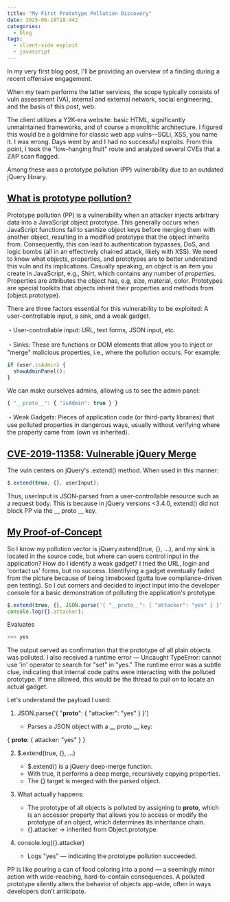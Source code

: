 ```yaml
---
title: "My First Prototype Pollution Discovery"
date: 2025-06-18T18:44Z
categories:
  - blog
tags:
  - client-side exploit
  - javascript
---
```


In my very first blog post, I'll be providing an overview of a finding during a recent offensive engagement. 

When my team performs the latter services, the scope typically consists of vuln assessment (VA), internal and external network, social engineering, and the basis of this post, web. 

The client utilizes a Y2K-era website: basic HTML, significantly unmaintained frameworks, and of course a monolithic architecture. I figured this would be a goldmine for classic web app vulns—SQLi, XSS, you name it. I was wrong. Days went by and I had no successful exploits. From this point, I took the "low-hanging fruit" route and analyzed several CVEs that a ZAP scan flagged.

Among these was a prototype pollution (PP) vulnerability due to an outdated jQuery library. 

## <ins>What is prototype pollution?</ins>

Prototype pollution (PP) is a vulnerability when an attacker injects arbitrary data into a JavaScript object prototype. This generally occurs when JavaScript functions fail to sanitize object keys before merging them with another object, resulting in a modified prototype that the object inherits from. Consequently, this can lead to authentication bypasses, DoS, and logic bombs (all in an effectively chained attack, likely with XSS). We need to know what objects, properties, and prototypes are to better understand this vuln and its implications. Casually speaking, an object is an item you create in JavaScript, e.g., Shirt, which contains any number of *properties*. Properties are attributes the object has, e.g, size, material, color. Prototypes are special toolkits that objects inherit their properties and methods from (object.prototype). 

There are three factors essential for this vulnerability to be exploited: A user-controllable input, a sink, and a weak gadget.
 
・User-controllable input: URL, text forms, JSON input, etc.

・Sinks: These are functions or DOM elements that allow you to inject or "merge" malicious properties, i.e., where the pollution occurs. For example:

```javascript
if (user.isAdmin) {
  showAdminPanel();
}
```

We can make ourselves admins, allowing us to see the admin panel:

```javascript
{ "__proto__": { "isAdmin": true } }
```
・Weak Gadgets: Pieces of application code (or third-party libraries) that use polluted properties in dangerous ways, usually without verifying where the property came from (own vs inherited).


## <ins>CVE-2019-11358: Vulnerable jQuery Merge</ins>

The vuln centers on jQuery's .extend() method. When used in this manner:

```javascript
$.extend(true, {}, userInput);
```
Thus, userInput is JSON-parsed from a user-controllable resource such as a request body. This is because in jQuery versions <3.4.0, extend() did not block PP via the __ proto __ key.

## <ins>My Proof-of-Concept</ins>

So I know my pollution vector is jQuery.extend(true, {}, ...), and my sink is located in the source code, but where can users control input in the application? How do I identify a weak gadget? I tried the URL, login and 'contact us' forms, but no success. Identifying a gadget eventually faded from the picture because of being timeboxed (gotta love compliance-driven pen testing). So I cut corners and decided to inject input into the developer console for a basic demonstration of polluting the application's prototype. 

```javascript
$.extend(true, {}, JSON.parse('{ "__proto__": { "attacker": "yes" } }' )); 
console.log({}.attacker);
```

Evaluates

```javascript
>>> yes
```

The output served as confirmation that the prototype of all plain objects was polluted. I also received a runtime error — Uncaught TypeError: cannot use 'in' operator to search for "set" in "yes." The runtime error was a subtle clue, indicating that internal code paths were interacting with the polluted prototype. If time allowed, this would be the thread to pull on to locate an actual gadget.

Let's understand the payload I used:

1) JSON.parse('{ "__proto__": { "attacker": "yes" } }')

   - Parses a JSON object with a __ proto __ key:

{
  __proto__: {
    attacker: "yes"
  }
}

2) $.extend(true, {}, ...)
   - $.extend() is a jQuery deep-merge function.
   - With true, it performs a deep merge, recursively copying properties.
   - The {} target is merged with the parsed object.

3) What actually happens:
   - The prototype of all objects is polluted by assigning to __proto__, which is an accessor property that allows you to access or modify the prototype of an object, which determines its inheritance chain.
   - {}.attacker → inherited from Object.prototype.

4) console.log({}.attacker)
   - Logs "yes" — indicating the prototype pollution succeeded.



PP is like pouring a can of food coloring into a pond — a seemingly minor action with wide-reaching, hard-to-contain consequences. A polluted prototype silently alters the behavior of objects app-wide, often in ways developers don’t anticipate.

